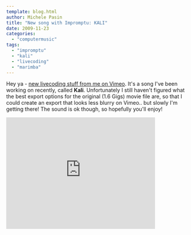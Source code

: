 ```yaml
---
template: blog.html
author: Michele Pasin
title: "New song with Impromptu: KALI"
date: 2009-11-23
categories: 
  - "computermusic"
tags: 
  - "impromptu"
  - "kali"
  - "livecoding"
  - "marimba"
---
```


Hey ya - [new livecoding stuff from me on Vimeo](http://www.vimeo.com/7762642). It's a song I've been working on recently, called **Kali**. Unfortunately I still haven't figured what the best export options for the original (1.6 Gigs) movie file are, so that I could create an export that looks less blurry on Vimeo.. but slowly I'm getting there! The sound is ok though, so hopefully you'll enjoy!

<iframe src="http://player.vimeo.com/video/7885406?autoplay=1" width="400" height="300" frameborder="0"></iframe>



